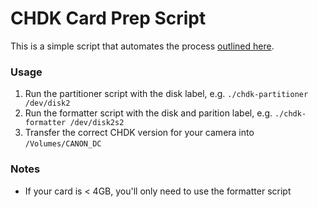 # CHDK Card Prep Script

This is a simple script that automates the process [outlined here](http://chdk.wikia.com/wiki/FAQ/Mac).

### Usage
1. Run the partitioner script with the disk label, e.g. `./chdk-partitioner /dev/disk2`
2. Run the formatter script with the disk and parition label, e.g. `./chdk-formatter /dev/disk2s2`
3. Transfer the correct CHDK version for your camera into `/Volumes/CANON_DC`

### Notes
- If your card is < 4GB, you'll only need to use the formatter script
